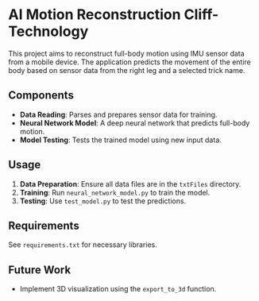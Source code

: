 # AI Motion Reconstruction Cliff-Technology

This project aims to reconstruct full-body motion using IMU sensor data from a mobile device. The application predicts the movement of the entire body based on sensor data from the right leg and a selected trick name.

## Components
- **Data Reading**: Parses and prepares sensor data for training.
- **Neural Network Model**: A deep neural network that predicts full-body motion.
- **Model Testing**: Tests the trained model using new input data.

## Usage
1. **Data Preparation**: Ensure all data files are in the `txtFiles` directory.
2. **Training**: Run `neural_network_model.py` to train the model.
3. **Testing**: Use `test_model.py` to test the predictions.

## Requirements
See `requirements.txt` for necessary libraries.

## Future Work
- Implement 3D visualization using the `export_to_3d` function.
